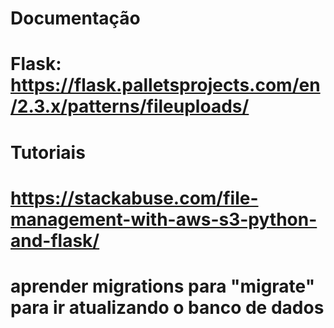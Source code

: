# Documentação
# Flask:  https://flask.palletsprojects.com/en/2.3.x/patterns/fileuploads/

# Tutoriais
# https://stackabuse.com/file-management-with-aws-s3-python-and-flask/

# aprender migrations para "migrate" para ir atualizando o banco de dados